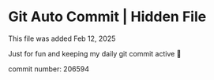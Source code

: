 # Git Auto Commit | Hidden File

This file was added Feb 12, 2025

Just for fun and keeping my daily git commit active 🤪

commit number: 206594
